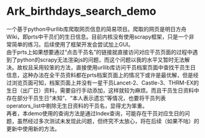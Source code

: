 # Ark_birthdays_search_demo
  一个基于python中urllib库爬取网页信息的简易项目。爬取的网页是明日方舟Wiki，即prts中干员们的生日信息。目前内核没有使用scrapy框架，只是一个非常简单的练习。后续使用了框架开发会尝试加上GUI。  
  由于prts上如果想要通过“点击干员名”的链接就直接访问对应干员页面的过程中遇到了python的scrapy无法渲染js的问题，而这个问题以我的水平又暂时无法解决。故权且采用较笨的方法，直接使用urllib库访问干员档案页面中查找干员生日信息，这种办法在全干员资料都在prts档案页面上的情况下或许是最优解，但是经过浏览页面可知，档案页面上并没有一星干员Lancet-2、Castle-3、THRM-EX的生日（出厂日）资料，需要自行手动添加，这样就较为麻烦。而且干员生日资料中存在部分干员生日“未知”、“本人表示遗忘”等情况，也要将干员列表operators_list中剔除无生日资料的干员名，显得尤为笨重。  
  再者，本demo使用的查询方法是通过Index查询，可能存在干员对应生日的问题，虽然经过多次测试未发现此问题，但终究不太放心，将在后续（如果不咕）的更新中使用新的方法。  
